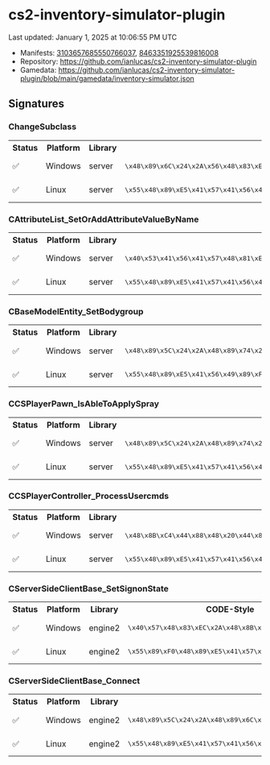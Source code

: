 # cs2-inventory-simulator-plugin 

Last updated: January 1, 2025 at 10:06:55 PM UTC

* Manifests: [3103657685550766037](https://steamdb.info/depot/2347771/history/?changeid=M:3103657685550766037), [8463351925539816008](https://steamdb.info/depot/2347773/history/?changeid=M:8463351925539816008)
* Repository: https://github.com/ianlucas/cs2-inventory-simulator-plugin
* Gamedata: https://github.com/ianlucas/cs2-inventory-simulator-plugin/blob/main/gamedata/inventory-simulator.json

## Signatures

### ChangeSubclass

<table>
<tr><th>Status</th><th>Platform</th><th>Library</th><th>CODE-Style</th><th>IDA-Style</th></tr><tr><td>✅</td><td>Windows</td><td>server</td><td>
<pre>
\x48\x89\x6C\x24\x2A\x56\x48\x83\xEC\x2A\x48\x8B\xEA\x48\x8B\xF1\xE8\x2A\x2A\x2A\x2A\x84\xC0\x0F\x84
</pre>
</td><td>
<pre>
48 89 6C 24 ? 56 48 83 EC ? 48 8B EA 48 8B F1 E8 ? ? ? ? 84 C0 0F 84
</pre>
</td></tr><tr><td>✅</td><td>Linux</td><td>server</td><td>
<pre>
\x55\x48\x89\xE5\x41\x57\x41\x56\x41\x55\x49\x89\xF5\x41\x54\x49\x89\xFC\x53\x48\x81\xEC\x2A\x2A\x2A\x2A\xE8\x2A\x2A\x2A\x2A\x84\xC0\x74\x2A\x48\x8D\x05
</pre>
</td><td>
<pre>
55 48 89 E5 41 57 41 56 41 55 49 89 F5 41 54 49 89 FC 53 48 81 EC ? ? ? ? E8 ? ? ? ? 84 C0 74 ? 48 8D 05
</pre>
</td></tr></table>

### CAttributeList_SetOrAddAttributeValueByName

<table>
<tr><th>Status</th><th>Platform</th><th>Library</th><th>CODE-Style</th><th>IDA-Style</th></tr><tr><td>✅</td><td>Windows</td><td>server</td><td>
<pre>
\x40\x53\x41\x56\x41\x57\x48\x81\xEC\x2A\x2A\x2A\x2A\x0F\x29\x74\x24
</pre>
</td><td>
<pre>
40 53 41 56 41 57 48 81 EC ? ? ? ? 0F 29 74 24
</pre>
</td></tr><tr><td>✅</td><td>Linux</td><td>server</td><td>
<pre>
\x55\x48\x89\xE5\x41\x57\x41\x56\x49\x89\xFE\x41\x55\x41\x54\x49\x89\xF4\x53\x48\x83\xEC\x2A\xF3\x0F\x11\x85
</pre>
</td><td>
<pre>
55 48 89 E5 41 57 41 56 49 89 FE 41 55 41 54 49 89 F4 53 48 83 EC ? F3 0F 11 85
</pre>
</td></tr></table>

### CBaseModelEntity_SetBodygroup

<table>
<tr><th>Status</th><th>Platform</th><th>Library</th><th>CODE-Style</th><th>IDA-Style</th></tr><tr><td>✅</td><td>Windows</td><td>server</td><td>
<pre>
\x48\x89\x5C\x24\x2A\x48\x89\x74\x24\x2A\x57\x48\x83\xEC\x2A\x41\x8B\xF8\x48\x8B\xF2\x48\x8B\xD9\xE8
</pre>
</td><td>
<pre>
48 89 5C 24 ? 48 89 74 24 ? 57 48 83 EC ? 41 8B F8 48 8B F2 48 8B D9 E8
</pre>
</td></tr><tr><td>✅</td><td>Linux</td><td>server</td><td>
<pre>
\x55\x48\x89\xE5\x41\x56\x49\x89\xF6\x41\x55\x41\x89\xD5\x41\x54\x49\x89\xFC\x48\x83\xEC
</pre>
</td><td>
<pre>
55 48 89 E5 41 56 49 89 F6 41 55 41 89 D5 41 54 49 89 FC 48 83 EC
</pre>
</td></tr></table>

### CCSPlayerPawn_IsAbleToApplySpray

<table>
<tr><th>Status</th><th>Platform</th><th>Library</th><th>CODE-Style</th><th>IDA-Style</th></tr><tr><td>✅</td><td>Windows</td><td>server</td><td>
<pre>
\x48\x89\x5C\x24\x2A\x48\x89\x74\x24\x2A\x48\x89\x7C\x24\x2A\x4C\x89\x74\x24\x2A\x55\x48\x8D\xAC\x24\x2A\x2A\x2A\x2A\x48\x81\xEC\x2A\x2A\x2A\x2A\x49\x8B\xF1
</pre>
</td><td>
<pre>
48 89 5C 24 ? 48 89 74 24 ? 48 89 7C 24 ? 4C 89 74 24 ? 55 48 8D AC 24 ? ? ? ? 48 81 EC ? ? ? ? 49 8B F1
</pre>
</td></tr><tr><td>✅</td><td>Linux</td><td>server</td><td>
<pre>
\x55\x48\x89\xE5\x41\x57\x41\x56\x49\x89\xFE\x41\x55\x49\x89\xD5\x41\x54\x48\x8D\x95
</pre>
</td><td>
<pre>
55 48 89 E5 41 57 41 56 49 89 FE 41 55 49 89 D5 41 54 48 8D 95
</pre>
</td></tr></table>

### CCSPlayerController_ProcessUsercmds

<table>
<tr><th>Status</th><th>Platform</th><th>Library</th><th>CODE-Style</th><th>IDA-Style</th></tr><tr><td>✅</td><td>Windows</td><td>server</td><td>
<pre>
\x48\x8B\xC4\x44\x88\x48\x20\x44\x89\x40\x18\x48\x89\x50\x10\x53
</pre>
</td><td>
<pre>
48 8B C4 44 88 48 20 44 89 40 18 48 89 50 10 53
</pre>
</td></tr><tr><td>✅</td><td>Linux</td><td>server</td><td>
<pre>
\x55\x48\x89\xE5\x41\x57\x41\x56\x41\x89\xD6\x41\x55\x41\x54\x49\x89\xFC\x53\x48\x83\xEC\x38
</pre>
</td><td>
<pre>
55 48 89 E5 41 57 41 56 41 89 D6 41 55 41 54 49 89 FC 53 48 83 EC 38
</pre>
</td></tr></table>

### CServerSideClientBase_SetSignonState

<table>
<tr><th>Status</th><th>Platform</th><th>Library</th><th>CODE-Style</th><th>IDA-Style</th></tr><tr><td>✅</td><td>Windows</td><td>engine2</td><td>
<pre>
\x40\x57\x48\x83\xEC\x2A\x48\x8B\xF9\x48\x89\x74\x24
</pre>
</td><td>
<pre>
40 57 48 83 EC ? 48 8B F9 48 89 74 24
</pre>
</td></tr><tr><td>✅</td><td>Linux</td><td>engine2</td><td>
<pre>
\x55\x89\xF0\x48\x89\xE5\x41\x57\x41\x56
</pre>
</td><td>
<pre>
55 89 F0 48 89 E5 41 57 41 56
</pre>
</td></tr></table>

### CServerSideClientBase_Connect

<table>
<tr><th>Status</th><th>Platform</th><th>Library</th><th>CODE-Style</th><th>IDA-Style</th></tr><tr><td>✅</td><td>Windows</td><td>engine2</td><td>
<pre>
\x48\x89\x5C\x24\x2A\x48\x89\x6C\x24\x2A\x48\x89\x74\x24\x2A\x48\x89\x7C\x24\x2A\x41\x54\x41\x56\x41\x57\x48\x83\xEC\x2A\x4C\x8B\xBC\x24\x2A\x2A\x2A\x2A\x4D\x8B\xE0\x41\x0F\xB7\xF1\x4C\x8B\xF1\x4D\x85\xFF\x74\x2A\x49\x8B\x07\x49\x8B\xCF\xFF\x50\x2A\xBB\x2A\x2A\x2A\x2A\x84\xC0\x74\x2A\xBB\x2A\x2A\x2A\x2A\x8B\x0D\x2A\x2A\x2A\x2A\x8B\xD3\xFF\x15\x2A\x2A\x2A\x2A\x0F\xB6\xAC\x24\x2A\x2A\x2A\x2A\x84\xC0\x74\x2A\x4D\x85\xFF\x74\x2A\x49\x8B\x07\x49\x8B\xCF\xFF\x50\x2A\x48\x8B\xD0\xEB\x2A\x48\x8D\x15\x2A\x2A\x2A\x2A\x8B\x0D\x2A\x2A\x2A\x2A\x4C\x8D\x05\x2A\x2A\x2A\x2A\x48\x89\x54\x24\x2A\x4D\x8B\xCC\x89\x6C\x24\x2A\x8B\xD3\x89\x74\x24\x2A\xFF\x15\x2A\x2A\x2A\x2A\x40\x84\xED\x75\x2A\x45\x33\xC0\x48\x8D\x0D\x2A\x2A\x2A\x2A\x41\x8D\x50\x2A\xE8\x2A\x2A\x2A\x2A\x49\x8B\x06\x49\x8B\xCE\x49\x8B\xBE\x2A\x2A\x2A\x2A\x49\x8B\x9E\x2A\x2A\x2A\x2A\xFF\x50\x2A\xB9\x2A\x2A\x2A\x2A\x49\x89\xBE\x2A\x2A\x2A\x2A\x49\x89\xBE\x2A\x2A\x2A\x2A\x49\x89\x9E\x2A\x2A\x2A\x2A\x66\x41\x89\xB6\x2A\x2A\x2A\x2A\xFF\x15\x2A\x2A\x2A\x2A\x33\xDB
</pre>
</td><td>
<pre>
48 89 5C 24 ? 48 89 6C 24 ? 48 89 74 24 ? 48 89 7C 24 ? 41 54 41 56 41 57 48 83 EC ? 4C 8B BC 24 ? ? ? ? 4D 8B E0 41 0F B7 F1 4C 8B F1 4D 85 FF 74 ? 49 8B 07 49 8B CF FF 50 ? BB ? ? ? ? 84 C0 74 ? BB ? ? ? ? 8B 0D ? ? ? ? 8B D3 FF 15 ? ? ? ? 0F B6 AC 24 ? ? ? ? 84 C0 74 ? 4D 85 FF 74 ? 49 8B 07 49 8B CF FF 50 ? 48 8B D0 EB ? 48 8D 15 ? ? ? ? 8B 0D ? ? ? ? 4C 8D 05 ? ? ? ? 48 89 54 24 ? 4D 8B CC 89 6C 24 ? 8B D3 89 74 24 ? FF 15 ? ? ? ? 40 84 ED 75 ? 45 33 C0 48 8D 0D ? ? ? ? 41 8D 50 ? E8 ? ? ? ? 49 8B 06 49 8B CE 49 8B BE ? ? ? ? 49 8B 9E ? ? ? ? FF 50 ? B9 ? ? ? ? 49 89 BE ? ? ? ? 49 89 BE ? ? ? ? 49 89 9E ? ? ? ? 66 41 89 B6 ? ? ? ? FF 15 ? ? ? ? 33 DB
</pre>
</td></tr><tr><td>✅</td><td>Linux</td><td>engine2</td><td>
<pre>
\x55\x48\x89\xE5\x41\x57\x41\x56\x41\x89\xCE\x41\x55\x49\x89\xFD
</pre>
</td><td>
<pre>
55 48 89 E5 41 57 41 56 41 89 CE 41 55 49 89 FD
</pre>
</td></tr></table>

